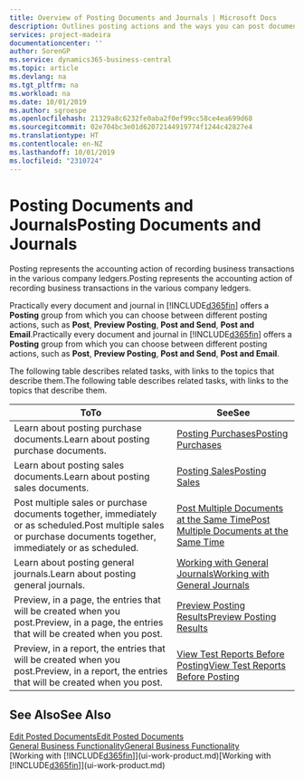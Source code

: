 ```yaml
---
title: Overview of Posting Documents and Journals | Microsoft Docs
description: Outlines posting actions and the ways you can post documents and journals.
services: project-madeira
documentationcenter: ''
author: SorenGP
ms.service: dynamics365-business-central
ms.topic: article
ms.devlang: na
ms.tgt_pltfrm: na
ms.workload: na
ms.date: 10/01/2019
ms.author: sgroespe
ms.openlocfilehash: 21329a8c6232fe0aba2f0ef99cc58ce4ea699d68
ms.sourcegitcommit: 02e704bc3e01d62072144919774f1244c42827e4
ms.translationtype: HT
ms.contentlocale: en-NZ
ms.lasthandoff: 10/01/2019
ms.locfileid: "2310724"
---
```

# <a name="posting-documents-and-journals"></a><span data-ttu-id="cfdd0-103">Posting Documents and Journals</span><span class="sxs-lookup"><span data-stu-id="cfdd0-103">Posting Documents and Journals</span></span>
<span data-ttu-id="cfdd0-104">Posting represents the accounting action of recording business transactions in the various company ledgers.</span><span class="sxs-lookup"><span data-stu-id="cfdd0-104">Posting represents the accounting action of recording business transactions in the various company ledgers.</span></span>

<span data-ttu-id="cfdd0-105">Practically every document and journal in [!INCLUDE[d365fin](includes/d365fin_md.md)] offers a **Posting** group from which you can choose between different posting actions, such as **Post**, **Preview Posting**, **Post and Send**, **Post and Email**.</span><span class="sxs-lookup"><span data-stu-id="cfdd0-105">Practically every document and journal in [!INCLUDE[d365fin](includes/d365fin_md.md)] offers a **Posting** group from which you can choose between different posting actions, such as **Post**, **Preview Posting**, **Post and Send**, **Post and Email**.</span></span>

<span data-ttu-id="cfdd0-106">The following table describes related tasks, with links to the topics that describe them.</span><span class="sxs-lookup"><span data-stu-id="cfdd0-106">The following table describes related tasks, with links to the topics that describe them.</span></span>

| <span data-ttu-id="cfdd0-107">To</span><span class="sxs-lookup"><span data-stu-id="cfdd0-107">To</span></span> | <span data-ttu-id="cfdd0-108">See</span><span class="sxs-lookup"><span data-stu-id="cfdd0-108">See</span></span> |
| --- | --- |
| <span data-ttu-id="cfdd0-109">Learn about posting purchase documents.</span><span class="sxs-lookup"><span data-stu-id="cfdd0-109">Learn about posting purchase documents.</span></span> |[<span data-ttu-id="cfdd0-110">Posting Purchases</span><span class="sxs-lookup"><span data-stu-id="cfdd0-110">Posting Purchases</span></span>](ui-post-purchases.md) |
| <span data-ttu-id="cfdd0-111">Learn about posting sales documents.</span><span class="sxs-lookup"><span data-stu-id="cfdd0-111">Learn about posting sales documents.</span></span> |[<span data-ttu-id="cfdd0-112">Posting Sales</span><span class="sxs-lookup"><span data-stu-id="cfdd0-112">Posting Sales</span></span>](ui-post-sales.md) |
| <span data-ttu-id="cfdd0-113">Post multiple sales or purchase documents together, immediately or as scheduled.</span><span class="sxs-lookup"><span data-stu-id="cfdd0-113">Post multiple sales or purchase documents together, immediately or as scheduled.</span></span>|[<span data-ttu-id="cfdd0-114">Post Multiple Documents at the Same Time</span><span class="sxs-lookup"><span data-stu-id="cfdd0-114">Post Multiple Documents at the Same Time</span></span>](ui-batch-posting.md)|
| <span data-ttu-id="cfdd0-115">Learn about posting general journals.</span><span class="sxs-lookup"><span data-stu-id="cfdd0-115">Learn about posting general journals.</span></span> |[<span data-ttu-id="cfdd0-116">Working with General Journals</span><span class="sxs-lookup"><span data-stu-id="cfdd0-116">Working with General Journals</span></span>](ui-work-general-journals.md) |
| <span data-ttu-id="cfdd0-117">Preview, in a page, the entries that will be created when you post.</span><span class="sxs-lookup"><span data-stu-id="cfdd0-117">Preview, in a page, the entries that will be created when you post.</span></span> |[<span data-ttu-id="cfdd0-118">Preview Posting Results</span><span class="sxs-lookup"><span data-stu-id="cfdd0-118">Preview Posting Results</span></span>](ui-how-preview-post-results.md) |
| <span data-ttu-id="cfdd0-119">Preview, in a report, the entries that will be created when you post.</span><span class="sxs-lookup"><span data-stu-id="cfdd0-119">Preview, in a report, the entries that will be created when you post.</span></span> |[<span data-ttu-id="cfdd0-120">View Test Reports Before Posting</span><span class="sxs-lookup"><span data-stu-id="cfdd0-120">View Test Reports Before Posting</span></span>](ui-how-view-test-reports-posting.md) |

## <a name="see-also"></a><span data-ttu-id="cfdd0-121">See Also</span><span class="sxs-lookup"><span data-stu-id="cfdd0-121">See Also</span></span>
[<span data-ttu-id="cfdd0-122">Edit Posted Documents</span><span class="sxs-lookup"><span data-stu-id="cfdd0-122">Edit Posted Documents</span></span>](across-edit-posted-document.md)  
[<span data-ttu-id="cfdd0-123">General Business Functionality</span><span class="sxs-lookup"><span data-stu-id="cfdd0-123">General Business Functionality</span></span>](ui-across-business-areas.md)  
<span data-ttu-id="cfdd0-124">[Working with [!INCLUDE[d365fin](includes/d365fin_md.md)]](ui-work-product.md)</span><span class="sxs-lookup"><span data-stu-id="cfdd0-124">[Working with [!INCLUDE[d365fin](includes/d365fin_md.md)]](ui-work-product.md)</span></span>
